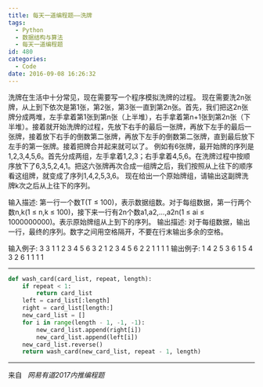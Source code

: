 ```yaml
---
title: 每天一道编程题——洗牌
tags:
  - Python
  - 数据结构与算法
  - 每天一道编程题
id: 480
categories:
  - Code
date: 2016-09-08 16:26:32
---
```

洗牌在生活中十分常见，现在需要写一个程序模拟洗牌的过程。 现在需要洗2n张牌，从上到下依次是第1张，第2张，第3张一直到第2n张。首先，我们把这2n张牌分成两堆，左手拿着第1张到第n张（上半堆），右手拿着第n+1张到第2n张（下半堆）。接着就开始洗牌的过程，先放下右手的最后一张牌，再放下左手的最后一张牌，接着放下右手的倒数第二张牌，再放下左手的倒数第二张牌，直到最后放下左手的第一张牌。接着把牌合并起来就可以了。 例如有6张牌，最开始牌的序列是1,2,3,4,5,6。首先分成两组，左手拿着1,2,3；右手拿着4,5,6。在洗牌过程中按顺序放下了6,3,5,2,4,1。把这六张牌再次合成一组牌之后，我们按照从上往下的顺序看这组牌，就变成了序列1,4,2,5,3,6。 现在给出一个原始牌组，请输出这副牌洗牌k次之后从上往下的序列。

输入描述:
第一行一个数T(T ≤ 100)，表示数据组数。对于每组数据，第一行两个数n,k(1 ≤ n,k ≤ 100)，接下来一行有2n个数a1,a2,...,a2n(1 ≤ ai ≤ 1000000000)。表示原始牌组从上到下的序列。
输出描述:
对于每组数据，输出一行，最终的序列。数字之间用空格隔开，不要在行末输出多余的空格。

输入例子:
3
3 1
1 2 3 4 5 6
3 2
1 2 3 4 5 6
2 2
1 1 1 1
输出例子:
1 4 2 5 3 6
1 5 4 3 2 6
1 1 1 1
* * *
```py
def wash_card(card_list, repeat, length):
    if repeat < 1:
        return card_list
    left = card_list[:length]
    right = card_list[length:]
    new_card_list = []
    for i in range(length - 1, -1, -1):
        new_card_list.append(right[i])
        new_card_list.append(left[i])
    new_card_list.reverse()
    return wash_card(new_card_list, repeat - 1, length)
```
* * *
来自   _网易有道2017内推编程题_
